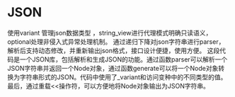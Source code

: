 # JSON
使用variant 管理json数据类型 ，string_view进行代理模式明确只读语义，optional处理非侵入式异常处理机制。 通过递归下降对json字符串进行parser，解析后支持动态修改，并重新输出json格式，接口设计便捷，使用方便。
这段代码是一个JSON库，包括解析和生成JSON的功能。通过函数parser可以解析一个JSON字符串并返回一个Node对象，通过函数generate可以将一个Node对象转换为字符串形式的JSON。代码中使用了_variant和访问变种中的不同类型的值。最后，通过重载<<操作符，可以方便地将Node对象输出为JSON字符串。
